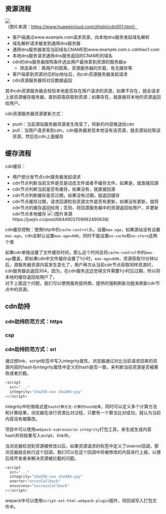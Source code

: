 ## 资源流程
![](https://res-static.hc-cdn.cn/SEO/CDN%E8%8A%82%E7%82%B9%E6%97%A0%E7%BC%93%E5%AD%98%E5%9C%BA%E6%99%AF.jpg)  
（图片来源：https://www.huaweicloud.com/zhishi/cdn001.html）
- 客户端通过www.example.com请求资源，向本地dns服务发起域名解析
- 域名解析请求被发到通用dns服务器
- 通用dns服务器发现当前域名CNAME到www.example.com.c.cdnhwc1.com
- 本地dns服务请求通用dns服务返回的CNAME的域名
- cdn的dns服务器按照条件选出用户最快拿到资源的服务器ip
  - 筛选条件：离用户的距离、资源服务器的负载、有无缓存等
- 客户端拿到资源对应的ip地址后，向cdn资源服务器发起请求
- cdn资源服务器将对应数据返回

其中cdn资源服务器会校验本地是否存在用户请求的资源，如果不存在，就会请求上层资源缓存服务器，直到获取获取到资源；如果存在，就直接将本地的资源返回给用户。

cdn资源服务器资源更新方式：
- push：当前源站服务器资源发生改变了，将新的内容推送给cdn
- pull：当用户请求来到cdn，cdn服务器发现本地没有该资源，就去源站拉取该资源，然后在cdn上面缓存

## 缓存流程
cdn缓存：
- 用户想分发节点cdn服务器发起请求
- cdn节点判断当前文件是否是动态文件或者不缓存文件，如果是，就直接回源
- cdn节点判断当前是否有缓存，如果没有，就直接回源
- cdn节点判断缓存是否过期，如果没有过期，就返回缓存
- cdn节点缓存过期，请求回源检验资源文件是否有更新，如果没有更新，就将cdn节点的缓存返回给用；否则，将回源服务器中的资源返回给用户，并更新cdn节点本地缓存
![](https://user-gold-cdn.xitu.io/2018/11/8/166f2735f65e8be9?imageView2/0/w/1280/h/960/format/webp/ignore-error/1)
(图片来源https://juejin.cn/post/6844903709982490638)

cdn缓存控制：使用http中的`cache-control`头，设置`max-age`，如果源站没有设置`max-age`，cdn会默认设置`max-age=600`，同时不能设置`no-cache`和`no-store`这两个值

如果cdn单独设置了文件缓存时间，那么这个时间会将`cache-control`中的`max-age`覆盖，即如果cdn中文件缓存设置了1小时，`max-age=600`，资源获取10分钟以后，源服务器资源内容发生变化了，用户再次从当前cdn节点获取同样资源时，cdn服务器会返回304，因为，在cdn服务这边觉得文件需要1小时后过期，所以将本地的缓存返回给用户了。  
对于上面这个问题，我们可以使用服务提供商，提供的强制刷新功能来刷新cdn节点中的资源。

## cdn劫持

### cdn劫持防范方式：https
### csp
### cdn劫持防范方式：sri
通过想link、script标签中写入integrity属性，浏览器通过对比当前请求回来的资源内容的hash与integrity属性中定义的hash是否一致，来判断当前资源是否被篡改或者拦截。
```js
<script
  scr="..."
  integrity="sha256-xxx sha384-yyy"
></script>
```
integrity中的值格式是`hash计算方法-计算的hash结果`，同时可以定义多个计算方法和计算结果，浏览器在进行资源比对过程，只要有一个算法比对成功，就认为当前内容没有被篡改。

项目中可以使用`webpack-subresource-integrity`打包工具，来生成生成内容hash并将结果写入script、link中。

当浏览器检测到资源被修改以后，如果资源请求的标签中定义了onerror回调，那浏览器就会执行这个回调，我们可以在这个回调中将被修改的内容进行上报，以便后续开发者来解决资源被拦截的问题。
```js
<script
  scr="..."
  integrity="sha256-xxx sha384-yyy"
  onerror="errorCallback"
  onsuccess="successCallback"
></script>
```
wepack中可以使用`script-ext-html-webpack-plugin`插件，将回调写入打包文件中。